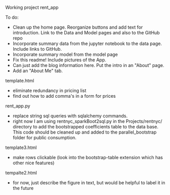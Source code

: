 Working project rent_app

To do:
- Clean up the home page.  Reorganize buttons and add text for introduction.  Link to the Data and Model
  pages and also to the GitHub repo
- Incorporate summary data from the jupyter notebook to the data page.  Include links to GitHub.
- Incorporate summary model from the model page
- Fix this readme!  Include pictures of the App.
- Can just add the blog information here.  Put the intro in an "About" page.
- Add an "About Me" tab.



template.html
- eliminate redundancy in pricing list
- find out how to add comma's in a form for prices

rent_app.py
- replace string sql queries with sqlalchemy commands.
- right now I am using rentnyc_sparkBoot2sql.py in the Projects/rentnyc/ directory to add the
  bootstrapped coefficients table to the data base.  This code should be cleaned up and added
  to the parallel_bootstrap folder for public consumption. 

template3.html
- make rows clickable (look into the bootstrap-table extension which has other nice features)

tempalte2.html
- for now, just describe the figure in text, but would be helpful to label it in the future



